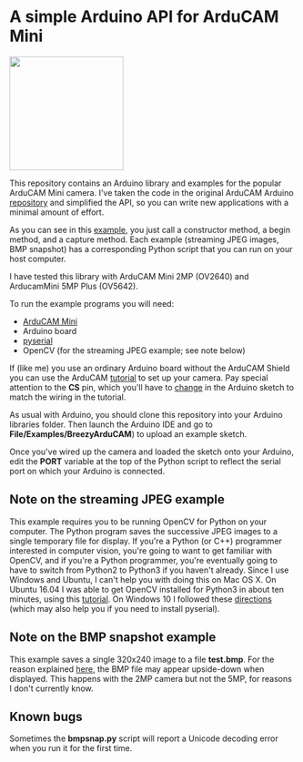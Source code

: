 # A simple Arduino API for ArduCAM Mini

<img src="image.png" width=200>

This repository contains an Arduino library and examples for the popular ArduCAM Mini camera. 
I've taken the code in the original ArduCAM Arduino [repository](https://github.com/ArduCAM/Arduino) 
and simplified the API, so you can write new applications with a minimal amount of effort.  

As you can see in this 
<a href="https://github.com/simondlevy/BreezyArduCAM/blob/master/examples/JPEGStream/JPEGStream.ino#L29-L49">
example</a>,
you just call a constructor method, a begin method, and a capture method.
Each example
(streaming JPEG images, BMP snapshot) has a corresponding Python script that you can run on your host 
computer.

I have tested this library with ArduCAM Mini 2MP (OV2640) and ArducamMini 5MP Plus (OV5642).

To run the example programs you will need:

<ul>
<li> <a href="http://www.arducam.com/tag/arducam-mini">ArduCAM Mini</a>
<li> Arduino board
<li> <a href="https://pypi.python.org/pypi/pyserial">pyserial</a>
<li> OpenCV (for the streaming JPEG example; see note below)
</ul>

If (like me) you use an ordinary Arduino board without the ArduCAM Shield you can use the ArduCAM 
[tutorial](https://www.arducam.com/knowledge-base/mini-tutorial/) to set up your camera.
Pay special attention to the <b>CS</b> pin, which you'll have to 
[change](http://www.arducam.com/wp-content/uploads/2017/06/cs.jpg) in the Arduino
sketch to match the wiring in the tutorial.

As usual with Arduino, you should clone this repository into your Arduino libraries folder.
Then launch the Arduino IDE and go to <b>File/Examples/BreezyArduCAM</b>) to upload an example sketch.

Once you've wired up the camera and loaded the sketch onto your Arduino, edit the <b>PORT</b> variable
at the top of the Python script to reflect the serial port on which your Arduino is connected.

<h2>Note on the streaming JPEG example</h2>

This example requires you to be running OpenCV for Python on your computer.  The Python program saves the
successive JPEG images to a single temporary file for display.  If you're a
Python (or C++) programmer interested in computer vision, you're going to want
to get familiar with OpenCV, and if you're a Python programmer, you're
eventually going to have to switch from Python2 to Python3 if you haven't
already.  Since I use Windows and Ubuntu, I can't help you with doing this on
Mac OS X.  On Ubuntu 16.04 I was able to get OpenCV installed for Python3 in
about ten minutes, using this
[tutorial](http://cyaninfinite.com/tutorials/installing-opencv-in-ubuntu-for-python-3/).
On Windows 10 I followed these
[directions](https://www.solarianprogrammer.com/2016/09/17/install-opencv-3-with-python-3-on-windows/)
(which may also help you if you need to install pyserial).

<h2>Note on the BMP snapshot example</h2>

This example saves a single 320x240 image to a file <b>test.bmp</b>.  For the reason explained 
[here](https://stackoverflow.com/questions/8346115/why-are-bmps-stored-upside-down), 
the BMP file may appear upside-down when displayed. This happens with  the 2MP camera but not the 5MP, for reasons I don't currently know.

<h2>Known bugs</h2>

Sometimes the <b>bmpsnap.py</b> script will report a Unicode decoding error when you run it for the first time.
